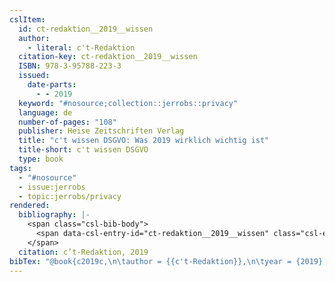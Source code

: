 ```yaml
---
cslItem:
  id: ct-redaktion__2019__wissen
  author:
    - literal: c't-Redaktion
  citation-key: ct-redaktion__2019__wissen
  ISBN: 978-3-95788-223-3
  issued:
    date-parts:
      - - 2019
  keyword: "#nosource;collection::jerrobs::privacy"
  language: de
  number-of-pages: "108"
  publisher: Heise Zeitschriften Verlag
  title: "c't wissen DSGVO: Was 2019 wirklich wichtig ist"
  title-short: c't wissen DSGVO
  type: book
tags:
  - "#nosource"
  - issue:jerrobs
  - topic:jerrobs/privacy
rendered:
  bibliography: |-
    <span class="csl-bib-body">
      <span data-csl-entry-id="ct-redaktion__2019__wissen" class="csl-entry">c’t-Redaktion. 2019. <i>c’t wissen DSGVO: Was 2019 wirklich wichtig ist</i>. Heise Zeitschriften Verlag.</span>
    </span>
  citation: c’t-Redaktion, 2019
bibTex: "@book{c2019c,\n\tauthor = {{c't-Redaktion}},\n\tyear = {2019},\n\tpublisher = {Heise Zeitschriften Verlag},\n\ttitle = {c't wissen {DSGVO}: Was 2019 wirklich wichtig ist},\n}\n\n"
---
```

